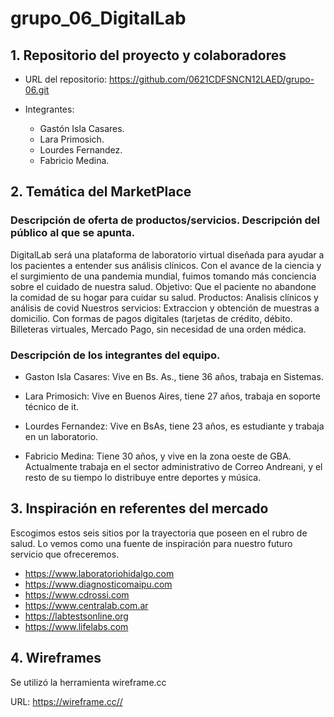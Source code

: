 # grupo_06_DigitalLab

## 1. Repositorio del proyecto y colaboradores
- URL del repositorio: https://github.com/0621CDFSNCN12LAED/grupo-06.git

- Integrantes:
    - Gastón Isla Casares.
    - Lara Primosich.
    - Lourdes Fernandez.
    - Fabricio Medina.

## 2. Temática del MarketPlace

### Descripción de oferta de productos/servicios. Descripción del público al que se apunta.

DigitalLab será una plataforma de laboratorio virtual diseñada para ayudar a los pacientes a entender sus análisis clínicos. Con el avance de la ciencia y el surgimiento de una pandemia mundial, fuimos tomando más conciencia sobre el cuidado de nuestra salud.
Objetivo: Que el paciente no abandone la comidad de su hogar para cuidar su salud.
Productos: Analisis clínicos y análisis de covid
Nuestros servicios: Extraccion y obtención de muestras a domicilio. Con formas de pagos digitales (tarjetas de crédito, débito. Billeteras virtuales, Mercado Pago, sin necesidad de una orden médica. 


### Descripción de los integrantes del equipo.

- Gaston Isla Casares: Vive en Bs. As., tiene 36 años, trabaja en Sistemas.

- Lara Primosich: Vive en Buenos Aires, tiene 27 años, trabaja en soporte técnico de it.

- Lourdes Fernandez: Vive en BsAs, tiene 23 años, es estudiante y trabaja en un laboratorio.

- Fabricio Medina: Tiene 30 años, y vive en la zona oeste de GBA. Actualmente trabaja en el sector administrativo de Correo Andreani, y el resto de su tiempo lo distribuye entre deportes y música.


## 3. Inspiración en referentes del mercado
Escogimos estos seis sitios por la trayectoria que poseen en el rubro de salud. Lo vemos como una fuente de inspiración para nuestro futuro servicio que ofreceremos.

- https://www.laboratoriohidalgo.com
- https://www.diagnosticomaipu.com
- https://www.cdrossi.com
- https://www.centralab.com.ar
- https://labtestsonline.org
- https://www.lifelabs.com


## 4. Wireframes

Se utilizó la herramienta wireframe.cc

URL: https://wireframe.cc//